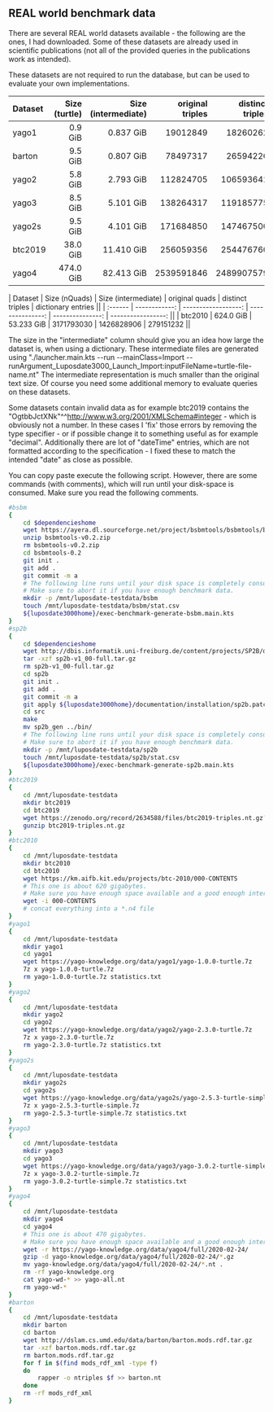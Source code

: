 ## REAL world benchmark data

There are several REAL world datasets available - the following are the ones, I had downloaded.
Some of these datasets are already used in scientific publications (not all of the provided queries in the publications work as intended).

These datasets are not required to run the database, but can be used to evaluate your own implementations.

| Dataset | Size (turtle) | Size (intermediate) | original triples | distinct triples | dictionary entries |fixed|
| :------ | ------------: | ------------------: | ---------------: | ---------------: | -----------------: |-|
| yago1   |       0.9 GiB |           0.837 GiB |         19012849 |         18260262 |           12752436 |y|
| barton  |       9.5 GiB |           0.807 GiB |         78497317 |         26594226 |            4992142 ||
| yago2   |       5.8 GiB |           2.793 GiB |        112824705 |        106593641 |           21364164 ||
| yago3   |       8.5 GiB |           5.101 GiB |        138264317 |        119185775 |           60351293 ||
| yago2s  |       9.5 GiB |           4.101 GiB |        171684850 |        147467500 |           31985485 ||
| btc2019 |      38.0 GiB |          11.410 GiB |        256059356 |        254476760 |           72307843 ||
| yago4   |     474.0 GiB |          82.413 GiB |       2539591846 |       2489907579 |          569755459 ||

| Dataset | Size (nQuads) | Size (intermediate) | original quads   | distinct triples | dictionary entries ||
| :------ | ------------: | ------------------: | ---------------: | ---------------: | -----------------: ||
| btc2010 |     624.0 GiB |          53.233 GiB |       3171793030 |       1426828906 |          279151232 ||

The size in the "intermediate" column should give you an idea how large the dataset is, when using a dictionary.
These intermediate files are generated using "./launcher.main.kts --run --mainClass=Import --runArgument_Luposdate3000_Launch_Import:inputFileName=turtle-file-name.nt"
The intermediate representation is much smaller than the original text size.
Of course you need some additional memory to evaluate queries on these datasets.

Some datasets contain invalid data as for example btc2019 contains the "OgtbbJctXNk"^^<http://www.w3.org/2001/XMLSchema#integer> - which is obviously not a number.
In these cases I 'fix' those errors by removing the type specifier - or if possible change it to something useful as for example "decimal".
Additionally there are lot of "dateTime" entries, which are not formatted according to the specification - I fixed these to match the intended "date" as close as possible.

You can copy paste execute the following script.
However, there are some commands (with comments), which will run until your disk-space is consumed.
Make sure you read the following comments.

```bash
#bsbm
{
    cd $dependencieshome
    wget https://ayera.dl.sourceforge.net/project/bsbmtools/bsbmtools/bsbmtools-0.2/bsbmtools-v0.2.zip
    unzip bsbmtools-v0.2.zip
    rm bsbmtools-v0.2.zip
    cd bsbmtools-0.2
    git init .
    git add .
    git commit -m a
    # The following line runs until your disk space is completely consumed.
    # Make sure to abort it if you have enough benchmark data.
    mkdir -p /mnt/luposdate-testdata/bsbm
    touch /mnt/luposdate-testdata/bsbm/stat.csv
    ${luposdate3000home}/exec-benchmark-generate-bsbm.main.kts
}
#sp2b
{
    cd $dependencieshome
    wget http://dbis.informatik.uni-freiburg.de/content/projects/SP2B/docs/sp2b-v1_00-full.tar.gz
    tar -xzf sp2b-v1_00-full.tar.gz
    rm sp2b-v1_00-full.tar.gz
    cd sp2b
    git init .
    git add .
    git commit -m a
    git apply ${luposdate3000home}/documentation/installation/sp2b.patch
    cd src
    make
    mv sp2b_gen ../bin/
    # The following line runs until your disk space is completely consumed.
    # Make sure to abort it if you have enough benchmark data.
    mkdir -p /mnt/luposdate-testdata/sp2b
    touch /mnt/luposdate-testdata/sp2b/stat.csv
    ${luposdate3000home}/exec-benchmark-generate-sp2b.main.kts
}
#btc2019
{
    cd /mnt/luposdate-testdata
    mkdir btc2019
    cd btc2019
    wget https://zenodo.org/record/2634588/files/btc2019-triples.nt.gz?download=1 btc2019-triples.nt.gz
    gunzip btc2019-triples.nt.gz
}
#btc2010
{
    cd /mnt/luposdate-testdata
    mkdir btc2010
    cd btc2010
    wget https://km.aifb.kit.edu/projects/btc-2010/000-CONTENTS
    # This one is about 620 gigabytes.
    # Make sure you have enough space available and a good enough internet connection.
    wget -i 000-CONTENTS
    # concat everything into a *.n4 file
}
#yago1
{
    cd /mnt/luposdate-testdata
    mkdir yago1
    cd yago1
    wget https://yago-knowledge.org/data/yago1/yago-1.0.0-turtle.7z
    7z x yago-1.0.0-turtle.7z
    rm yago-1.0.0-turtle.7z statistics.txt
}
#yago2
{
    cd /mnt/luposdate-testdata
    mkdir yago2
    cd yago2
    wget https://yago-knowledge.org/data/yago2/yago-2.3.0-turtle.7z
    7z x yago-2.3.0-turtle.7z
    rm yago-2.3.0-turtle.7z statistics.txt
}
#yago2s
{
    cd /mnt/luposdate-testdata
    mkdir yago2s
    cd yago2s
    wget https://yago-knowledge.org/data/yago2s/yago-2.5.3-turtle-simple.7z
    7z x yago-2.5.3-turtle-simple.7z
    rm yago-2.5.3-turtle-simple.7z statistics.txt
}
#yago3
{
    cd /mnt/luposdate-testdata
    mkdir yago3
    cd yago3
    wget https://yago-knowledge.org/data/yago3/yago-3.0.2-turtle-simple.7z
    7z x yago-3.0.2-turtle-simple.7z
    rm yago-3.0.2-turtle-simple.7z statistics.txt
}
#yago4
{
    cd /mnt/luposdate-testdata
    mkdir yago4
    cd yago4
    # This one is about 470 gigabytes.
    # Make sure you have enough space available and a good enough internet connection.
    wget -r https://yago-knowledge.org/data/yago4/full/2020-02-24/
    gzip -d yago-knowledge.org/data/yago4/full/2020-02-24/*.gz
    mv yago-knowledge.org/data/yago4/full/2020-02-24/*.nt .
    rm -rf yago-knowledge.org
    cat yago-wd-* >> yago-all.nt
    rm yago-wd-*
}
#barton
{
    cd /mnt/luposdate-testdata
    mkdir barton
    cd barton
    wget http://dslam.cs.umd.edu/data/barton/barton.mods.rdf.tar.gz
    tar -xzf barton.mods.rdf.tar.gz
    rm barton.mods.rdf.tar.gz
    for f in $(find mods_rdf_xml -type f)
    do
        rapper -o ntriples $f >> barton.nt
    done
    rm -rf mods_rdf_xml
}
```
